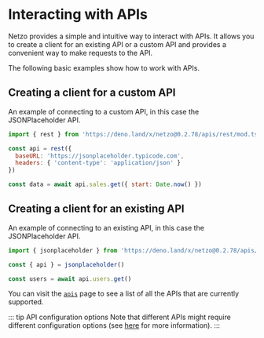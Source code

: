 # Interacting with APIs

Netzo provides a simple and intuitive way to interact with APIs. It allows you to create a client for an existing API or a custom API and provides a convenient way to make requests to the API.

The following basic examples show how to work with APIs.

## Creating a client for a custom API

An example of connecting to a custom API, in this case the JSONPlaceholder API.

```jsx
import { rest } from 'https://deno.land/x/netzo@0.2.78/apis/rest/mod.ts'

const api = rest({
  baseURL: 'https://jsonplaceholder.typicode.com',
  headers: { 'content-type': 'application/json' }
})

const data = await api.sales.get({ start: Date.now() })
```

## Creating a client for an existing API

An example of connecting to an existing API, in this case the JSONPlaceholder API.

```jsx
import { jsonplaceholder } from 'https://deno.land/x/netzo@0.2.78/apis/jsonplaceholder/mod.ts'

const { api } = jsonplaceholder()

const users = await api.users.get()
```

You can visit the [`apis`](/docs/netzo/apis) page to see a list of all the APIs that are currently supported.

::: tip API configuration options
Note that different APIs might require different configuration options (see [here](/docs/netzo/apis) for more information).
:::
